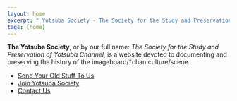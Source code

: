 ```yaml
---
layout: home
excerpt: " Yotsuba Society - The Society for the Study and Preservation of Yotsuba Channel"
tags: [home]
---
```


**The Yotsuba Society**, or by our full name: _The Society for the Study and Preservation of Yotsuba Channel_, is a website devoted to documenting and preserving the history of the imageboard/*chan culture/scene.

* [Send Your Old Stuff To Us](/material_submission/)
* [Join Yotsuba Society](/join-us/)
* [Contact Us](/contact/)